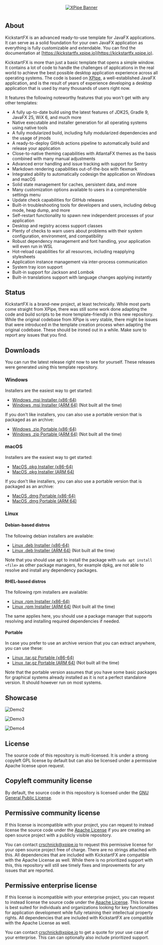 <p align="center">
    <a href="https://kickstartfx.xpipe.io/" target="_blank" rel="noopener">
        <img src="https://kickstartfx.xpipe.io/images/demo1.png" alt="XPipe Banner" />
    </a>
</p>

<h1></h1>

## About

KickstartFX is an advanced ready-to-use template for JavaFX applications. It can serve as a solid foundation for your own JavaFX application as everything is fully customizable and extendable. You can find the documentation at [https://kickstartfx.xpipe.io](https://kickstartfx.xpipe.io).

KickstartFX is more than just a basic template that opens a simple window. It contains a lot of code to handle the challenges of applications in the real world to achieve the best possible desktop application experience across all operating systems. The code is based on [XPipe](https://github.com/xpipe-io/kickstartfx), a well-established JavaFX application, and is the result of years of experience developing a desktop application that is used by many thousands of users right now.

It features the following noteworthy features that you won't get with any other templates:
- A fully up-to-date build using the latest features of JDK25, Gradle 9, JavaFX 25, WiX 6, and much more
- Native executable and installer generation for all operating systems using native tools
- A fully modularized build, including fully modularized dependencies and the usage of jmods
- A ready-to-deploy GitHub actions pipeline to automatically build and release your application
- Close-to-native theming capabilities with AtlantaFX themes as the basis combined with many manual adjustments
- Advanced error handling and issue tracking with support for Sentry
- Markdown rendering capabilities out-of-the-box with flexmark
- Integrated ability to automatically codesign the application on Windows and macOS
- Solid state management for caches, persistent data, and more
- Many customization options available to users in a comprehensible settings menu
- Update check capabilities for GitHub releases
- Built-in troubleshooting tools for developers and users, including debug mode, heap dump, and more
- Self-restart functionality to spawn new independent processes of your application
- Desktop and registry access support classes
- Plenty of checks to warn users about problems with their system configuration, environment, and compatibility
- Robust dependency management and font handling, your application will even run in WSL
- Hot-reload capabilities for all resources, including reapplying stylesheets
- Application instance management via inter-process communication
- System tray icon support
- Built-in support for Jackson and Lombok
- Built-in translations support with language changes applying instantly

## Status

KickstartFX is a brand-new project, at least technically. While most parts come straight from XPipe, there was still some work done adapting the code and build scripts to be more template-friendly in this new repository. While the original codebase from XPipe is very stable, there might be issues that were introduced in the template creation process when adapting the original codebase. These should be ironed out in a while. Make sure to report any issues that you find.

## Downloads

You can run the latest release right now to see for yourself. These releases were generated using this template repository.

### Windows

Installers are the easiest way to get started:

- [Windows .msi Installer (x86-64)](../../releases/latest/download/kickstartfx-installer-windows-x86_64.msi)
- [Windows .msi Installer (ARM 64)](../../releases/latest/download/kickstartfx-installer-windows-arm64.msi) (Not built all the time)

If you don't like installers, you can also use a portable version that is packaged as an archive:

- [Windows .zip Portable (x86-64)](../../releases/latest/download/kickstartfx-portable-windows-x86_64.zip)
- [Windows .zip Portable (ARM 64)](../../releases/latest/download/kickstartfx-portable-windows-arm64.zip) (Not built all the time)

### macOS

Installers are the easiest way to get started:

- [MacOS .pkg Installer (x86-64)](../../releases/latest/download/kickstartfx-installer-macos-x86_64.pkg)
- [MacOS .pkg Installer (ARM 64)](../../releases/latest/download/kickstartfx-installer-macos-arm64.pkg)

If you don't like installers, you can also use a portable version that is packaged as an archive:

- [MacOS .dmg Portable (x86-64)](../../releases/latest/download/kickstartfx-portable-macos-x86_64.dmg)
- [MacOS .dmg Portable (ARM 64)](../../releases/latest/download/kickstartfx-portable-macos-arm64.dmg)

### Linux

#### Debian-based distros

The following debian installers are available:

- [Linux .deb Installer (x86-64)](../../releases/latest/download/kickstartfx-installer-linux-x86_64.deb)
- [Linux .deb Installer (ARM 64)](../../releases/latest/download/kickstartfx-installer-linux-arm64.deb) (Not built all the time)

Note that you should use apt to install the package with `sudo apt install <file>` as other package managers, for example dpkg,
are not able to resolve and install any dependency packages.

#### RHEL-based distros

The following rpm installers are available:

- [Linux .rpm Installer (x86-64)](../../releases/latest/download/kickstartfx-installer-linux-x86_64.rpm)
- [Linux .rpm Installer (ARM 64)](../../releases/latest/download/kickstartfx-installer-linux-arm64.rpm) (Not built all the time)

The same applies here, you should use a package manager that supports resolving and installing required dependencies if needed.

#### Portable

In case you prefer to use an archive version that you can extract anywhere, you can use these:

- [Linux .tar.gz Portable (x86-64)](../../releases/latest/download/kickstartfx-portable-linux-x86_64.tar.gz)
- [Linux .tar.gz Portable (ARM 64)](../../releases/latest/download/kickstartfx-portable-linux-arm64.tar.gz) (Not built all the time)

Note that the portable version assumes that you have some basic packages for graphical systems already installed
as it is not a perfect standalone version. It should however run on most systems.

## Showcase

![Demo2](https://kickstartfx.xpipe.io/images/demo2.png)

![Demo3](https://kickstartfx.xpipe.io/images/demo3.png)

![Demo4](https://kickstartfx.xpipe.io/images/demo4.png)

## License

The source code of this repository is multi-licensed. It is under a strong copyleft GPL license by default but can also be licensed under a permissive Apache license upon request.

## Copyleft community license

By default, the source code in this repository is licensed under the [GNU General Public License](/LICENSE-GPL.md).

## Permissive community license

If this license is incompatible with your project, you can request to instead license the source code under the [Apache License](/LICENSE-APL.md) if you are creating an open source project with a publicly visible repository.

You can contact [crschnick@xpipe.io](mailto:crschnick@xpipe.io) to request this permissive license for your open source project free of charge. There are no strings attached with this. All dependencies that are included with KickstartFX are compatible with the Apache License as well. While there is no prioritized support with this, this repository will still see timely fixes and improvements for any issues that are reported.

## Permissive enterprise license

If this license is incompatible with your enterprise project, you can request to instead license the source code under the [Apache License](/LICENSE-APL.md). This license is best suited for individuals and organizations looking for key functionalities for application development while fully retaining their intellectual property rights. All dependencies that are included with KickstartFX are compatible with the Apache License as well.

You can contact [crschnick@xpipe.io](mailto:crschnick@xpipe.io) to get a quote for your use case of your enterprise. This can can optionally also include prioritized support.
